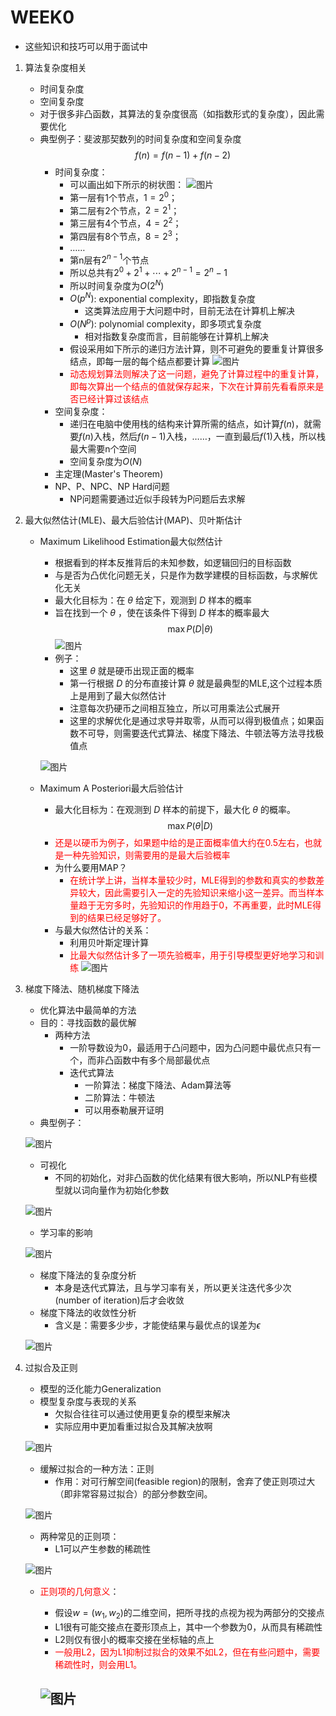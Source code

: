 # WEEK0
- 这些知识和技巧可以用于面试中


1. 算法复杂度相关
    - 时间复杂度
    - 空间复杂度
    - 对于很多非凸函数，其算法的复杂度很高（如指数形式的复杂度），因此需要优化
    - 典型例子：斐波那契数列的时间复杂度和空间复杂度
    $$f(n)=f(n-1)+f(n-2)$$
        - 时间复杂度：
            - 可以画出如下所示的树状图：
            ![图片](img/1.png)
            - 第一层有1个节点，$1=2^0$；
            - 第二层有2个节点，$2=2^1$；
            - 第三层有4个节点，$4=2^2$；
            - 第四层有8个节点，$8=2^3$；
            - ……
            - 第n层有$2^{n-1}$个节点
            - 所以总共有$2^0+2^1+\cdots+2^{n-1}=2^n-1$
            - 所以时间复杂度为$O(2^N)$
            - $O(p^N)$: exponential complexity，即指数复杂度
                - 这类算法应用于大问题中时，目前无法在计算机上解决
            - $O(N^p)$: polynomial complexity，即多项式复杂度
                - 相对指数复杂度而言，目前能够在计算机上解决
            - 假设采用如下所示的递归方法计算，则不可避免的要重复计算很多结点，即每一层的每个结点都要计算
            ![图片](img/2.png)
            - <font color=red>动态规划算法则解决了这一问题，避免了计算过程中的重复计算，即每次算出一个结点的值就保存起来，下次在计算前先看看原来是否已经计算过该结点</font>
        - 空间复杂度：
            - 递归在电脑中使用栈的结构来计算所需的结点，如计算$f(n)$，就需要$f(n)$入栈，然后$f(n-1)$入栈，……，一直到最后$f(1)$入栈，所以栈最大需要n个空间
            - 空间复杂度为$O(N)$
        - 主定理(Master's Theorem)
        - NP、P、NPC、NP Hard问题
            - NP问题需要通过近似手段转为P问题后去求解

2. 最大似然估计(MLE)、最大后验估计(MAP)、贝叶斯估计
    - Maximum Likelihood Estimation最大似然估计
        - 根据看到的样本反推背后的未知参数，如逻辑回归的目标函数
        - 与是否为凸优化问题无关，只是作为数学建模的目标函数，与求解优化无关
        - 最大化目标为：在 $\theta$ 给定下，观测到 $D$ 样本的概率
        - 旨在找到一个 $\theta$ ，使在该条件下得到 $D$ 样本的概率最大
        $$\max{P(D|\theta)}$$
        ![图片](img/3.png)
        - 例子：
            - 这里 $\theta$ 就是硬币出现正面的概率
            - 第一行根据 $D$ 的分布直接计算 $\theta$ 就是最典型的MLE,这个过程本质上是用到了最大似然估计
            - 注意每次扔硬币之间相互独立，所以可用乘法公式展开
            - 这里的求解优化是通过求导并取零，从而可以得到极值点；如果函数不可导，则需要迭代式算法、梯度下降法、牛顿法等方法寻找极值点
            
        ![图片](img/4.png)
    - Maximum A Posteriori最大后验估计
        - 最大化目标为：在观测到 $D$ 样本的前提下，最大化 $\theta$ 的概率。
        $$\max{P(\theta|D)}$$
        - <font color=red>还是以硬币为例子，如果题中给的是正面概率值大约在0.5左右，也就是一种先验知识，则需要用的是最大后验概率</font>
        - 为什么要用MAP？
            - <font color=red>在统计学上讲，当样本量较少时，MLE得到的参数和真实的参数差异较大，因此需要引入一定的先验知识来缩小这一差异。而当样本量趋于无穷多时，先验知识的作用趋于0，不再重要，此时MLE得到的结果已经足够好了。</font>
        - 与最大似然估计的关系：
            - 利用贝叶斯定理计算
            - <font color=red>比最大似然估计多了一项先验概率，用于引导模型更好地学习和训练</font>
        ![图片](img/5.png)
3. 梯度下降法、随机梯度下降法       
    - 优化算法中最简单的方法
    - 目的：寻找函数的最优解
        - 两种方法
            - 一阶导数设为0，最适用于凸问题中，因为凸问题中最优点只有一个，而非凸函数中有多个局部最优点
            - 迭代式算法
                - 一阶算法：梯度下降法、Adam算法等
                - 二阶算法：牛顿法
                - 可以用泰勒展开证明
    - 典型例子：

    ![图片](img/6.png)
    - 可视化
        - 不同的初始化，对非凸函数的优化结果有很大影响，所以NLP有些模型就以词向量作为初始化参数

    ![图片](img/7.png)
    - 学习率的影响

    ![图片](img/8.png)
    - 梯度下降法的复杂度分析
        - 本身是迭代式算法，且与学习率有关，所以更关注迭代多少次(number of iteration)后才会收敛
    - 梯度下降法的收敛性分析
        - 含义是：需要多少步，才能使结果与最优点的误差为$\epsilon$
    
    ![图片](img/9.png)
4. 过拟合及正则
    - 模型的泛化能力Generalization
    - 模型复杂度与表现的关系
        - 欠拟合往往可以通过使用更复杂的模型来解决
        - 实际应用中更加看重过拟合及其解决放啊

    ![图片](img/10.png)
    - 缓解过拟合的一种方法：正则
        - 作用：对可行解空间(feasible region)的限制，舍弃了使正则项过大（即非常容易过拟合）的部分参数空间。

    ![图片](img/11.png)
    - 两种常见的正则项：
        - L1可以产生参数的稀疏性

    ![图片](img/12.png)
    - <font color=red>正则项的几何意义</font>：
        - 假设$w=(w_1, w_2)$的二维空间，把所寻找的点视为视为两部分的交接点
        - L1很有可能交接点在菱形顶点上，其中一个参数为0，从而具有稀疏性
        - L2则仅有很小的概率交接在坐标轴的点上
        - <font color=red>一般用L2，因为L1抑制过拟合的效果不如L2，但在有些问题中，需要稀疏性时，则会用L1。</font>

        ![图片](img/13.png)
        - 


        
    
        
